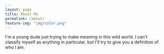 ```yaml
---
layout: page
title: About Me
permalink: /about/
feature-img: "img/color.png"
---
```


I'm a young dude just trying to make meaning in this wild world. I can't classify myself as anything in particular, but I'll try to give you a definition of who I am.
